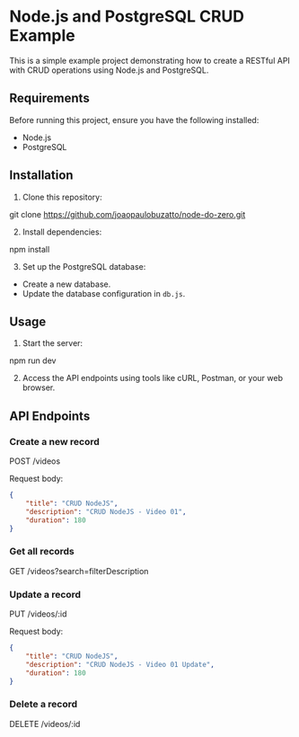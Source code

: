 # Node.js and PostgreSQL CRUD Example

This is a simple example project demonstrating how to create a RESTful API with CRUD operations using Node.js and PostgreSQL.

## Requirements

Before running this project, ensure you have the following installed:

- Node.js
- PostgreSQL

## Installation

1. Clone this repository:

git clone https://github.com/joaopaulobuzatto/node-do-zero.git

2. Install dependencies:

npm install

3. Set up the PostgreSQL database:
- Create a new database.
- Update the database configuration in `db.js`.

## Usage

1. Start the server:

npm run dev


2. Access the API endpoints using tools like cURL, Postman, or your web browser.

## API Endpoints

### Create a new record

POST /videos

Request body:
```json
{
    "title": "CRUD NodeJS",
    "description": "CRUD NodeJS - Video 01",
    "duration": 180
}
```

### Get all records

GET /videos?search=filterDescription

### Update a record

PUT /videos/:id

Request body:
```json
{
    "title": "CRUD NodeJS",
    "description": "CRUD NodeJS - Video 01 Update",
    "duration": 180
}
```

### Delete a record

DELETE /videos/:id
